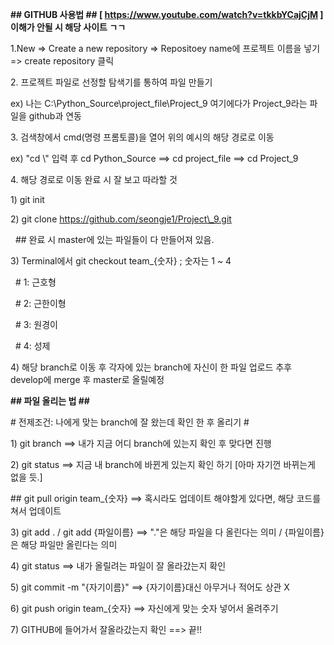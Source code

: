 **## GITHUB 사용법 ## \[ https://www.youtube.com/watch?v=tkkbYCajCjM ] 이해가 안될 시 해당 사이트 ㄱㄱ**



1.New => Create a new repository => Repositoey name에 프로젝트 이름을 넣기 => create repository 클릭



2\. 프로젝트 파일로 선정할 탐색기를 통하여 파일 만들기

ex) 나는 C:\\Python\_Source\\project\_file\\Project\_9 여기에다가 Project\_9라는 파일을 github과 연동



3\. 검색창에서 cmd(명령 프롬토콜)을 열어 위의 예시의 해당 경로로 이동

ex) "cd \\" 입력 후 cd Python\_Source ==> cd project\_file ==> cd Project\_9



4\. 해당 경로로 이동 완료 시 잘 보고 따라할 것

1) git init

2) git clone https://github.com/seongje1/Project\_9.git

   ## 완료 시 master에 있는 파일들이 다 만들어져 있음.

3) Terminal에서 git checkout team\_{숫자} ; 숫자는 1 ~ 4

   # 1: 근호형

  # 2: 근한이형

  # 3: 원경이

  # 4: 성제

4) 해당 branch로 이동 후 각자에 있는 branch에 자신이 한 파일 업로드 추후 develop에 merge 후 master로 올릴예정



**## 파일 올리는 법 ##**

\# 전제조건: 나에게 맞는 branch에 잘 왔는데 확인 한 후 올리기 #

1) git branch  ==> 내가 지금 어디 branch에 있는지 확인 후 맞다면 진행 

2) git status ==> 지금 내 branch에 바뀐게 있는지 확인 하기 \[아마 자기껀 바뀌는게 없을 듯.]

\## git pull origin team\_{숫자} ==> 혹시라도 업데이트 해야할게 있다면, 해당 코드를 쳐서 업데이트

3) git add . / git add {파일이름} ==> "."은 해당 파일을 다 올린다는 의미 / {파일이름}은 해당 파일만 올린다는 의미

4) git status ==> 내가 올릴려는 파일이 잘 올라갔는지 확인

5) git commit -m  "{자기이름}" ==> {자기이름}대신 아무거나 적어도 상관 X

6) git push origin team\_{숫자} ==> 자신에게 맞는 숫자 넣어서 올려주기

7) GITHUB에 들어가서 잘올라갔는지 확인 ==> 끝!!

